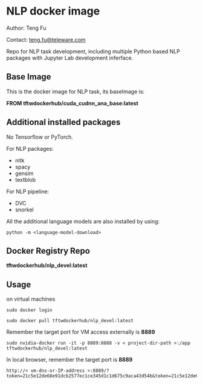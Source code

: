# NLP docker image #

Author: Teng Fu

Contact: teng.fu@teleware.com

Repo for NLP task development, including multiple Python based NLP packages with Jupyter Lab development inferface.

## Base Image ##
This is the docker image for NLP task, its baseImage is:

__FROM tftwdockerhub/cuda_cudnn_ana_base:latest__

## Additional installed packages ##

No Tensorflow or PyTorch.

For NLP packages:

-  nltk 
-  spacy 
-  gensim 
-  textblob 

For NLP pipeline:

- DVC
- snorkel

All the additional language models are also installed by using:

```
python -m <language-model-download>
```

## Docker Registry Repo ##

__tftwdockerhub/nlp_devel:latest__

## Usage ##
on virtual machines
```
sudo docker login
```

```
sudo docker pull tftwdockerhub/nlp_devel:latest
```

Remember the target port for VM access externally is __8889__
```
sudo nvidia-docker run -it -p 8889:8888 -v < project-dir-path >:/app tftwdockerhub/nlp_devel:latest
```

In local browser, remember the target port is __8889__
```
http://< vm-dns-or-IP-address >:8889/?token=21c5e12de68e91dcb2577ec1ce345d1c1d675c9aca43d54b&token=21c5e12de68e91dcb2577ec1ce345d1c1d675c9aca43d54b
```